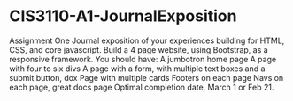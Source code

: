# CIS3110-A1-JournalExposition

Assignment One
Journal exposition of your experiences building for HTML, CSS, and core javascript. Build a 4 page website, using Bootstrap, as a responsive framework. You should have:
A jumbotron home page
A page with four to six divs
A page with a form, with multiple text boxes and a submit button, dox
Page with multiple cards
Footers on each page
Navs on each page, great docs page
Optimal completion date, March 1 or Feb 21. 
